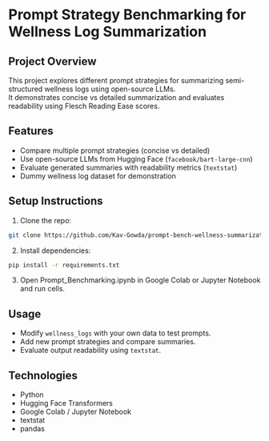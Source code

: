 # Prompt Strategy Benchmarking for Wellness Log Summarization

## Project Overview
This project explores different prompt strategies for summarizing semi-structured wellness logs using open-source LLMs.  
It demonstrates concise vs detailed summarization and evaluates readability using Flesch Reading Ease scores.

## Features
- Compare multiple prompt strategies (concise vs detailed)
- Use open-source LLMs from Hugging Face (`facebook/bart-large-cnn`)
- Evaluate generated summaries with readability metrics (`textstat`)
- Dummy wellness log dataset for demonstration

## Setup Instructions
1. Clone the repo:
```bash
git clone https://github.com/Kav-Gowda/prompt-bench-wellness-summarization.git 
```
2. Install dependencies:
```bash
pip install -r requirements.txt
```
3. Open Prompt_Benchmarking.ipynb in Google Colab or Jupyter Notebook and run cells.

## Usage
- Modify `wellness_logs` with your own data to test prompts.
- Add new prompt strategies and compare summaries.
- Evaluate output readability using `textstat`.

## Technologies
- Python
- Hugging Face Transformers
- Google Colab / Jupyter Notebook
- textstat
- pandas

